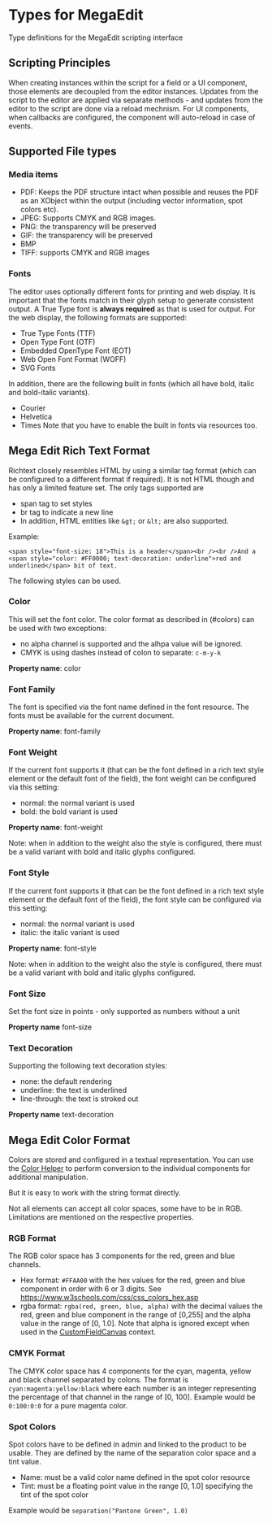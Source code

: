 # Types for MegaEdit

Type definitions for the MegaEdit scripting interface

## Scripting Principles

When creating instances within the script for a field or a UI component, those elements are decoupled from the editor instances.
Updates from the script to the editor are applied via separate methods - and updates from the editor to the script are done via a reload mechnism.
For UI components, when callbacks are configured, the component will auto-reload in case of events.

## <a name="supportedfiletypes"></a> Supported File types

### Media items

- PDF: Keeps the PDF structure intact when possible and reuses the PDF as an XObject within the output (including vector information, spot colors etc).
- JPEG: Supports CMYK and RGB images.
- PNG: the transparency will be preserved 
- GIF: the transparency will be preserved
- BMP
- TIFF: supports CMYK and RGB images

### Fonts

The editor uses optionally different fonts for printing and web display. It is important that the fonts match in their glyph setup to generate consistent output.
A True Type font is **always required** as that is used for output. For the web display, the following formats are supported:

- True Type Fonts (TTF)
- Open Type Font (OTF)
- Embedded OpenType Font (EOT)
- Web Open Font Format (WOFF)
- SVG Fonts

In addition, there are the following built in fonts (which all have bold, italic and bold-italic variants).
- Courier
- Helvetica
- Times
Note that you have to enable the built in fonts via resources too.

## <a name="richtextformat"></a> Mega Edit Rich Text Format

Richtext closely resembles HTML by using a similar tag format (which can be configured to a different format if required). It is not HTML though and has only a limited feature set.
The only tags supported are
- span tag to set styles
- br tag to indicate a new line
- In addition, HTML entities like `&gt;` or `&lt;` are also supported.

Example:
```
<span style="font-size: 18">This is a header</span><br /><br />And a <span style="color: #FF0000; text-decoration: underline">red and underlined</span> bit of text.
```

The following styles can be used.

### Color

This will set the font color. The color format as described in (#colors) can be used with two exceptions:
- no alpha channel is supported and the alhpa value will be ignored.
- CMYK is using dashes instead of colon to separate: `c-m-y-k`

**Property name**: color

### Font Family

The font is specified via the font name defined in the font resource. The fonts must be available for the current document.

**Property name**: font-family

### Font Weight

If the current font supports it (that can be the font defined in a rich text style element or the default font of the field), the font weight can be configured via this setting:
- normal: the normal variant is used
- bold: the bold variant is used

**Property name**: font-weight

Note: when in addition to the weight also the style is configured, there must be a valid variant with bold and italic glyphs configured.

### Font Style

If the current font supports it (that can be the font defined in a rich text style element or the default font of the field), the font style can be configured via this setting:
- normal: the normal variant is used
- italic: the italic variant is used

**Property name**: font-style

Note: when in addition to the weight also the style is configured, there must be a valid variant with bold and italic glyphs configured.

### Font Size

Set the font size in points - only supported as numbers without a unit

**Property name** font-size

### Text Decoration

Supporting the following text decoration styles:
- none: the default rendering
- underline: the text is underlined
- line-through: the text is stroked out

**Property name** text-decoration

## <a name="colors"></a> Mega Edit Color Format

Colors are stored and configured in a textual representation.
You can use the [Color Helper](./variables/Helper___Color_Helper.ColorHelper-1.html) to perform conversion to the individual components for additional manipulation.

But it is easy to work with the string format directly.

Not all elements can accept all color spaces, some have to be in RGB. Limitations are mentioned on the respective properties.

### RGB Format

The RGB color space has 3 components for the red, green and blue channels.

- Hex format: `#FFAA00` with the hex values for the red, green and blue component in order with 6 or 3 digits. See https://www.w3schools.com/css/css_colors_hex.asp
- rgba format: `rgba(red, green, blue, alpha)` with the decimal values the red, green and blue component in the range of [0,255] and the alpha value in the range of [0, 1.0]. Note that alpha is ignored except when used in the [CustomFieldCanvas](variables/Field___Custom_Field.CustomFieldCanvas-1.html) context.

### CMYK Format

The CMYK color space has 4 components for the cyan, magenta, yellow and black channel separated by colons.
The format is `cyan:magenta:yellow:black` where each number is an integer representing the percentage of that channel in the range of [0, 100].
Example would be `0:100:0:0` for a pure magenta color.

### Spot Colors

Spot colors have to be defined in admin and linked to the product to be usable. They are defined by the name of the separation color space and a tint value.

- Name: must be a valid color name defined in the spot color resource
- Tint: must be a floating point value in the range [0, 1.0] specifying the tint of the spot color

Example would be `separation("Pantone Green", 1.0)`
